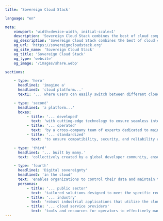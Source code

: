 ```yaml
---
title: 'Sovereign Cloud Stack'

language: "en"

meta:
    viewport: 'width=device-width, initial-scale=1'
    description: 'Sovereign Cloud Stack combines the best of cloud computing in one unified standard.'
    og_description: 'Sovereign Cloud Stack combines the best of cloud computing in one unified standard.'
    og_url: 'https://sovereigncloudstack.org'
    og_site_name: 'Sovereign Cloud Stack'
    og_title: 'Sovereign Cloud Stack'
    og_type: 'website'
    og_image: '/images/share.webp'

sections:

    - type: 'hero'
      headline1: 'imagine a'
      headline2: 'cloud platform...'
      text1: '... where users can easily switch between different cloud service providers without being locked in.'

    - type: 'second'
      headline1: 'a platform...'
      boxes:
          - title: '... developed'
            text: 'with cutting-edge technology to ensure seamless integration and optimal performance across different cloud environments.'
          - title: '... operated'
            text: 'by a cross-company team of experts dedicated to maintaining high availability, security, and continuous improvement, sharing operational knowledge.'
          - title: '... standardized'
            text: 'to ensure compatibility, security, and reliability across various data center operators with the option of certification.'

    - type: 'third'
      headline1: '... built by many.'
      text: 'collectively created by a global developer community, ensuring a diverse and innovative approach to solving complex cloud challenges without vendor lock-in.'

    - type: 'fourth'
      headline1: 'Digital sovereignty'
      headline2: 'in the cloud'
      text: 'enables organizations to control their data and maintain their independence from proprietary software.'
      personas:
          - title: '... public sector'
            text: 'tailored solutions designed to meet the specific requirements of government agencies to ensure compliance and security sustainably.'
          - title: '... industry'
            text: 'robust industrial applications that utilize the cloud to enhance scalability, efficiency, and operational capability.'
          - title: '... cloud service providers'
            text: 'tools and resources for operators to effectively manage cloud resources to optimize costs and improve service.'
---
```

